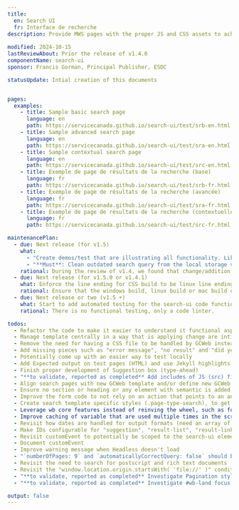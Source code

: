 ```yaml
---
title:
  en: Search UI
  fr: Interface de recherche
description: Provide MWS pages with the proper JS and CSS assets to achieve a working search page with the vendor's (Coveo) technology called Headless.
  
modified: 2024-10-15
lastReviewAbout: Prior the release of v1.4.0
componentName: search-ui
sponsor: Francis Gorman, Principal Publisher, ESDC 

statusUpdate: Intial creation of this documents


pages:
  examples:
    - title: Sample basic search page
      language: en
      path: https://servicecanada.github.io/search-ui/test/srb-en.html
    - title: Sample advanced search page
      language: en
      path: https://servicecanada.github.io/search-ui/test/sra-en.html
    - title: Sample contextual search page
      language: en
      path: https://servicecanada.github.io/search-ui/test/src-en.html
    - title: Exemple de page de résultats de la recherche (base)
      language: fr
      path: https://servicecanada.github.io/search-ui/test/srb-fr.html
    - title: Exemple de page de résultats de la recherche (avancée)
      language: fr
      path: https://servicecanada.github.io/search-ui/test/sra-fr.html
    - title: Exemple de page de résultats de la recherche (contextuelle)
      language: fr
      path: https://servicecanada.github.io/search-ui/test/src-fr.html

maintenancePlan:
  - due: Next release (for v1.5)
    what:
      - "Create demos/test that are illustrating all functionality. Like a demos that show all the possible configurable option."
      - "**Must**: Clean outdated search query from the local storage variable `__coveo.analytics.history`. At minimum an expiry date/time constraint must be applied."
    rational: During the review of v1.4, we found that change/addition was made to un-demoed feature.
  - due: Next release (for v1.5.0 or v1.4.1)
    what: Enforce the line ending for CSS build to be linux line ending, especially when generating the distribution files
    rational: Ensure that the windows build, linux build or mac build do produce the same binary file.
  - due: Next release or two (v1.5 +)
    what: Start to add automated testing for the search-ui code functional aspect. This could be unit testing or functiona testing with pupetteer.
    rational: There is no functional testing, only a code linter.

todos:
  - Refactor the code to make it easier to understand it functional aspect
  - Manage template centrally in a way that is applying change are intituitive and easierand make if easier to configure/update
  - Remove the need for having a CSS file to be handled by GCWeb instead!
  - Add missing pieces such as "error message", "no result" and "did you mean" into our reference implementation as an example
  - Potentially come up with an easier way to test locally
  - Add Expected output on test pages (HTML) and use Jekyll highlights
  - Finish proper development of Suggestion box (type-ahead)
  - "**to validate, reported as completed** Add includes of JS (src) files in a baked in Jekyll variables instead of hardcoded"
  - Align search pages with new GCWeb template and/or define new GCWeb templates
  - Ensure no section or heading or any element with semantic is added alone/empty on the page 
  - Improve the form code to not rely on an action that points to an anchor for a dynamically added element, which doesn't exist on the page prior to JS
  - Create search template specific styles (.page-type-search), to get rid of overusage of .h3 class for example
  - Leverage wb core features instead of reinving the wheel, such as for language of page and dates. For dates, native JS functions could be leveraged such as: toLocaleDateString
  - Improve caching of variable that are used multiple times in the script, such as: window.location, then window.location.pathname
  - Revisit how dates are handled for output formats (need an array of months?)
  - Make IDs configurable for "suggestion", "result-list", "result-link", "query-summary", "pager"
  - Revisit customEvent to potentially be scoped to the search-ui element instead of document
  - Document customEvent
  - Improve warning message when Headless doesn't load
  - "`numberOfPages: 9` and `automaticallyCorrectQuery: false` should be configurable through parameters"
  - Revisit the need to search for postscript and rich text documents (ps and rtf. Are they needed? What's the usecase?
  - Revisit the "window.location.origin.startsWith( 'file://' )" condition
  - "**to validate, reported as completed** Investigate Pagination styles when testing from GitHub"
  - "**to validate, reported as completed** Investigate #wb-land focus on Advanced search"

output: false
---
```

